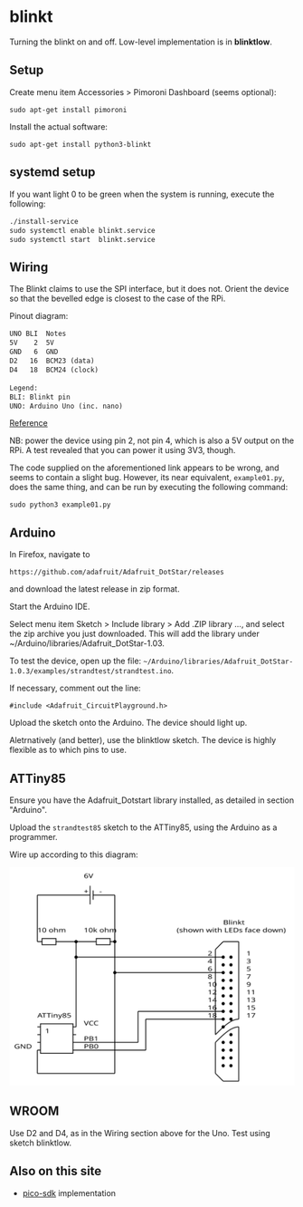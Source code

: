 # blinkt

Turning the blinkt on and off. Low-level implementation is in **blinktlow**.

## Setup

Create menu item Accessories > Pimoroni Dashboard (seems optional):
```
sudo apt-get install pimoroni
```

Install the actual software:
```
sudo apt-get install python3-blinkt
```

## systemd setup

If you want light 0 to be green when the system is running, execute the following:

```
./install-service
sudo systemctl enable blinkt.service
sudo systemctl start  blinkt.service
```

## Wiring

The Blinkt claims to use the SPI interface, but it does not. Orient the device so that the bevelled edge is closest to the case of the RPi.

Pinout diagram:
```
UNO BLI  Notes
5V    2  5V
GND   6  GND
D2   16  BCM23 (data)
D4   18  BCM24 (clock)

Legend:
BLI: Blinkt pin
UNO: Arduino Uno (inc. nano)
```

[Reference](https://pinout.xyz/pinout/blinkt#)

NB: power the device using pin 2, not pin 4, which is also a 5V output on the RPi. A test revealed that you can power it using 3V3, though.

The code supplied on the aforementioned link appears to be wrong, and seems to contain a slight bug. However, its near equivalent, `example01.py`, does the same thing, and can be run by executing the following command:
```
sudo python3 example01.py
```

## Arduino


In Firefox, navigate to 
```
https://github.com/adafruit/Adafruit_DotStar/releases
```
and download the latest release in zip format.

Start the Arduino IDE.

Select menu item Sketch > Include library > Add .ZIP library ..., and select the zip archive you just downloaded. This will add the library under ~/Arduino/libraries/Adafruit_DotStar-1.03.

To test the device, open up the file: `~/Arduino/libraries/Adafruit_DotStar-1.0.3/examples/strandtest/strandtest.ino`. 

If necessary, comment out the line:
```
#include <Adafruit_CircuitPlayground.h>
```

Upload the sketch onto the Arduino. The device should light up.


Aletrnatively (and better), use the blinktlow sketch. The device is highly flexible as to which pins to use.


## ATTiny85

Ensure you have the  Adafruit_Dotstart library installed, as detailed in section "Arduino".

Upload the `strandtest85` sketch to the ATTiny85, using the Arduino as a programmer.

Wire up according to this diagram:

![blinkt85](blinkt85.svg)

## WROOM

Use D2 and D4, as in the Wiring section above for the Uno. Test using sketch blinktlow.

## Also on this site

* [pico-sdk](../pico/blinkt) implementation
